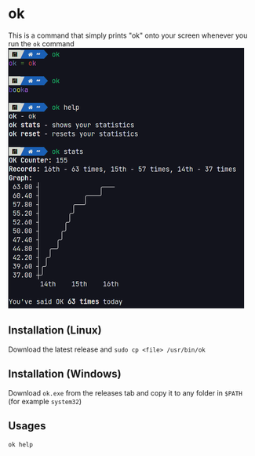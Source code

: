 # ok
This is a command that simply prints "ok" onto your screen whenever you run the `ok` command
![Screenshot](https://raw.githubusercontent.com/ErrorNoInternet/ok/main/ok.png)

## Installation (Linux)
Download the latest release and `sudo cp <file> /usr/bin/ok`

## Installation (Windows)
Download `ok.exe` from the releases tab and copy it to any folder in `$PATH` (for example `system32`)

## Usages
```
ok help
```
